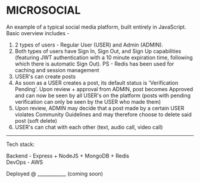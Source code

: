 # MICROSOCIAL

An example of a typical social media platform, built entirely in JavaScript. Basic overview includes -
1. 2 types of users - Regular User (USER) and Admin (ADMIN).
2. Both types of users have Sign In, Sign Out, and Sign Up capabilities (featuring JWT authentication with a 10 minute expiration time, following which there is automatic Sign Out). PS - Redis has been used for caching and session management
3. USER's can create posts
4. As soon as a USER creates a post, its default status is 'Verification Pending'. Upon review + approval from ADMIN, post becomes Approved and can now be seen by all USER's on the platform (posts with pending verification can only be seen by the USER who made them)
5. Upon review, ADMIN may decide that a post made by a certain USER violates Community Guidelines and may therefore choose to delete said post (soft delete)
6. USER's can chat with each other (text, audio call, video call)

----
Tech stack: 

Backend - Express + NodeJS + MongoDB + Redis  
DevOps - AWS  

Deployed @ ____________ (coming soon)
